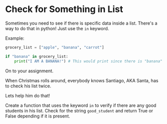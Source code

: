 # Check for Something in List

Sometimes you need to see if there is specific data inside a list.
There's a way to do that in python! Just use the `in` keyword.

Example:

```python
grocery_list = ["apple", "banana", "carrot"]

if "banana" in grocery_list:
    print("I AM A BANANA!") # This would print since there is "banana" in the grocery list 
```

On to your assignment.

When Christmas rolls around, everybody knows Santiago, AKA Santa, 
has to check his list twice.

Lets help him do that!

Create a function that uses the keyword `in` to verify if there are any good 
students in his list. Check for the string `good_student` and return True or False
depending if it is present.

